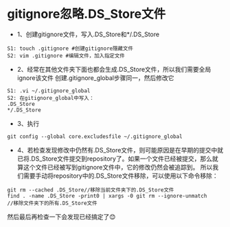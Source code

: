 # gitignore忽略.DS_Store文件 



- 1、创建gitignore文件，写入.DS_Store和*/.DS_Store

```
S1: touch .gitignore #创建gitignore隱藏文件 
S2: vim .gitignore #编辑文件，加入指定文件
```

- 2、经常在其他文件夹下面也都会生成.DS_Store文件，所以我们需要全局ignore该文件 创建.gitignore_global步骤同一，然后修改它

```
S1: .vi ~/.gitignore_global 
S2: 在gitignore_global中写入： 
.DS_Store 
*/.DS_Store 
```

- 3、执行

```
git config --global core.excludesfile ~/.gitignore_global
```

- 4、若检查发现修改中仍然有.DS_Store文件，则可能原因是在早期的提交中就已将.DS_Store文件提交到repository了。如果一个文件已经被提交，那么就算这个文件已经被写到gitignore文件中，它的修改仍然会被追踪到。
  所以我们需要手动将repository中的.DS_Store文件移除，可以使用以下命令移除：

```
git rm --cached .DS_Store//移除当前文件夹下的.DS_Store文件
find . -name .DS_Store -print0 | xargs -0 git rm --ignore-unmatch
//移除文件夹下的所有.DS_Store文件
```

然后最后再检查一下会发现已经搞定了😊